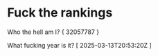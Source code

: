 # Fuck the rankings

Who the hell am I?
{ 32057787 }

What fucking year is it?
[ 2025-03-13T20:53:20Z ]
